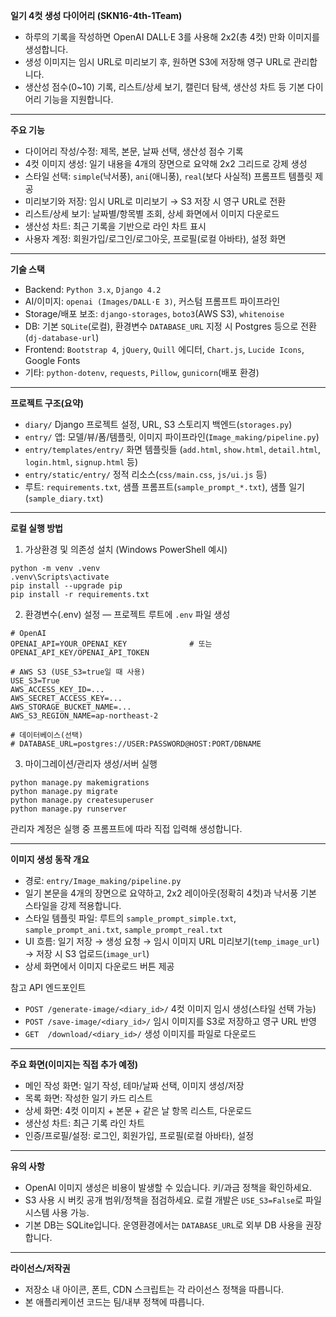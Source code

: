 **일기 4컷 생성 다이어리 (SKN16-4th-1Team)**

- 하루의 기록을 작성하면 OpenAI DALL·E 3를 사용해 2x2(총 4컷) 만화 이미지를 생성합니다.
- 생성 이미지는 임시 URL로 미리보기 후, 원하면 S3에 저장해 영구 URL로 관리합니다.
- 생산성 점수(0~10) 기록, 리스트/상세 보기, 캘린더 탐색, 생산성 차트 등 기본 다이어리 기능을 지원합니다.

----------------------------------------

**주요 기능**

- 다이어리 작성/수정: 제목, 본문, 날짜 선택, 생산성 점수 기록
- 4컷 이미지 생성: 일기 내용을 4개의 장면으로 요약해 2x2 그리드로 강제 생성
- 스타일 선택: `simple`(낙서풍), `ani`(애니풍), `real`(보다 사실적) 프롬프트 템플릿 제공
- 미리보기와 저장: 임시 URL로 미리보기 → S3 저장 시 영구 URL로 전환
- 리스트/상세 보기: 날짜별/항목별 조회, 상세 화면에서 이미지 다운로드
- 생산성 차트: 최근 기록을 기반으로 라인 차트 표시
- 사용자 계정: 회원가입/로그인/로그아웃, 프로필(로컬 아바타), 설정 화면

----------------------------------------

**기술 스택**

- Backend: `Python 3.x`, `Django 4.2`
- AI/이미지: `openai (Images/DALL·E 3)`, 커스텀 프롬프트 파이프라인
- Storage/배포 보조: `django-storages`, `boto3`(AWS S3), `whitenoise`
- DB: 기본 `SQLite`(로컬), 환경변수 `DATABASE_URL` 지정 시 Postgres 등으로 전환 (`dj-database-url`)
- Frontend: `Bootstrap 4`, `jQuery`, `Quill` 에디터, `Chart.js`, `Lucide Icons`, Google Fonts
- 기타: `python-dotenv`, `requests`, `Pillow`, `gunicorn`(배포 환경)

----------------------------------------

**프로젝트 구조(요약)**

- `diary/` Django 프로젝트 설정, URL, S3 스토리지 백엔드(`storages.py`)
- `entry/` 앱: 모델/뷰/폼/템플릿, 이미지 파이프라인(`Image_making/pipeline.py`)
- `entry/templates/entry/` 화면 템플릿들 (`add.html`, `show.html`, `detail.html`, `login.html`, `signup.html` 등)
- `entry/static/entry/` 정적 리소스(`css/main.css`, `js/ui.js` 등)
- 루트: `requirements.txt`, 샘플 프롬프트(`sample_prompt_*.txt`), 샘플 일기(`sample_diary.txt`)

----------------------------------------

**로컬 실행 방법**

1) 가상환경 및 의존성 설치 (Windows PowerShell 예시)

```
python -m venv .venv
.venv\Scripts\activate
pip install --upgrade pip
pip install -r requirements.txt
```

2) 환경변수(.env) 설정 — 프로젝트 루트에 `.env` 파일 생성

```
# OpenAI
OPENAI_API=YOUR_OPENAI_KEY              # 또는 OPENAI_API_KEY/OPENAI_API_TOKEN

# AWS S3 (USE_S3=true일 때 사용)
USE_S3=True
AWS_ACCESS_KEY_ID=...
AWS_SECRET_ACCESS_KEY=...
AWS_STORAGE_BUCKET_NAME=...
AWS_S3_REGION_NAME=ap-northeast-2

# 데이터베이스(선택)
# DATABASE_URL=postgres://USER:PASSWORD@HOST:PORT/DBNAME
```

3) 마이그레이션/관리자 생성/서버 실행

```
python manage.py makemigrations
python manage.py migrate
python manage.py createsuperuser
python manage.py runserver
```

관리자 계정은 실행 중 프롬프트에 따라 직접 입력해 생성합니다.

----------------------------------------

**이미지 생성 동작 개요**

- 경로: `entry/Image_making/pipeline.py`
- 일기 본문을 4개의 장면으로 요약하고, 2x2 레이아웃(정확히 4컷)과 낙서풍 기본 스타일을 강제 적용합니다.
- 스타일 템플릿 파일: 루트의 `sample_prompt_simple.txt`, `sample_prompt_ani.txt`, `sample_prompt_real.txt`
- UI 흐름: 일기 저장 → 생성 요청 → 임시 이미지 URL 미리보기(`temp_image_url`) → 저장 시 S3 업로드(`image_url`)
- 상세 화면에서 이미지 다운로드 버튼 제공

참고 API 엔드포인트
- `POST /generate-image/<diary_id>/` 4컷 이미지 임시 생성(스타일 선택 가능)
- `POST /save-image/<diary_id>/` 임시 이미지를 S3로 저장하고 영구 URL 반영
- `GET  /download/<diary_id>/` 생성 이미지를 파일로 다운로드

----------------------------------------

**주요 화면(이미지는 직접 추가 예정)**

- 메인 작성 화면: 일기 작성, 테마/날짜 선택, 이미지 생성/저장
- 목록 화면: 작성한 일기 카드 리스트
- 상세 화면: 4컷 이미지 + 본문 + 같은 날 항목 리스트, 다운로드
- 생산성 차트: 최근 기록 라인 차트
- 인증/프로필/설정: 로그인, 회원가입, 프로필(로컬 아바타), 설정

----------------------------------------

**유의 사항**

- OpenAI 이미지 생성은 비용이 발생할 수 있습니다. 키/과금 정책을 확인하세요.
- S3 사용 시 버킷 공개 범위/정책을 점검하세요. 로컬 개발은 `USE_S3=False`로 파일시스템 사용 가능.
- 기본 DB는 SQLite입니다. 운영환경에서는 `DATABASE_URL`로 외부 DB 사용을 권장합니다.

----------------------------------------

**라이선스/저작권**

- 저장소 내 아이콘, 폰트, CDN 스크립트는 각 라이선스 정책을 따릅니다.
- 본 애플리케이션 코드는 팀/내부 정책에 따릅니다.

